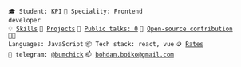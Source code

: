 <code>🎓 Student: KPI</code>
<code>👷 Speciality: Frontend developer</code><br>
<code>💡 [Skills](SKILLS.md)</code>
<code>🧻 [Projects](PROJECTS.md)</code>
<code>📢 [Public talks: 0](TALKS.md)</code>
<code>👀 [Open-source contribution](CONTRIBUTION.md)</code><br>
<code>🧑‍💻 Languages: JavaScript</code>
<code>📦 Tech stack: react, vue</code>
<code>🪙 [Rates](RATES.md)</code><br>
<code>💬 telegram: [@bumchick](https://telegram.me/bumchick)</code>
<code>📫 [bohdan.boiko@gmail.com](mailto:bohdan.boiko@gmail.com)</code>
